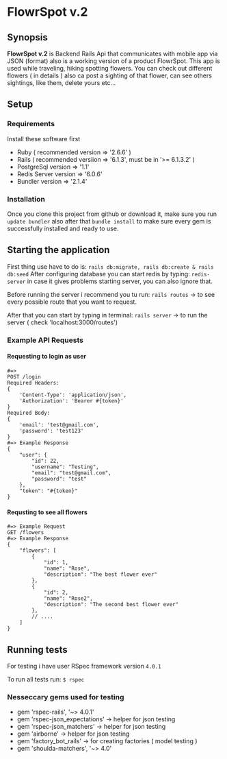 # FlowrSpot v.2

## Synopsis

**FlowrSpot v.2** is Backend Rails Api that communicates with mobile app via JSON (format) also is a working version of a product FlowrSpot.
This app is used while traveling, hiking spotting flowers. You can check out different flowers ( in details ) also ca post a sighting of that flower, can see others sightings, like them, delete yours etc...

## Setup

### Requirements

Install these software first

* Ruby ( recommended version => '2.6.6' )
* Rails ( recommended versiion => '6.1.3', must be in '>= 6.1.3.2' )
* PostgreSql version => '1.1'
* Redis Server version => '6.0.6'
* Bundler version => '2.1.4'

### Installation
Once you clone this project from github or download it, make sure you run `update bundler` also after that `bundle install` to make sure every gem is successfully installed and ready to use.

## Starting the application

First thing use have to do is:
`rails db:migrate, rails db:create & rails db:seed`
 After configuring database you can start redis by typing: `redis-server` in case it gives problems starting server, you can also ignore that.

Before running the server i recommend you tu run:
    `rails routes` -> to see every possible route that you want to request.

After that you can start by typing in terminal:
    `rails server` -> to run the server ( check 'localhost:3000/routes')

### Example API Requests

#### Requesting to login as user
```
#=>
POST /login
Required Headers:
{
    'Content-Type': 'application/json',
    'Authorization': 'Bearer #{token}'
}
Required Body:
{
    'email': 'test@gmail.com',
    'password': 'test123'
}
#=> Example Response
{
    "user": {
        "id": 22,
        "username": "Testing",
        "email": "test@gmail.com",
        "password": "test"
    },
    "token": "#{token}"
}
```


#### Requsting to see all flowers
```
#=> Example Request
GET /flowers
#=> Example Response
{
    "flowers": [
        {
            "id": 1,
            "name": "Rose",
            "description": "The best flower ever"
        },
        {
            "id": 2,
            "name": "Rose2",
            "description": "The second best flower ever"
        },
        // ....
    ]
}
```

## Running tests

For testing i have user RSpec framework version `4.0.1`

To run all tests run:
`$ rspec` 

### Nesseccary gems used for testing


*   gem 'rspec-rails', '~> 4.0.1'
*   gem 'rspec-json_expectations' ->  helper for json testing
*   gem 'rspec-json_matchers' -> helper for json testing
*   gem 'airborne' -> helper for json testing
*   gem 'factory_bot_rails' -> for creating factories ( model testing )
*   gem 'shoulda-matchers', '~> 4.0' 